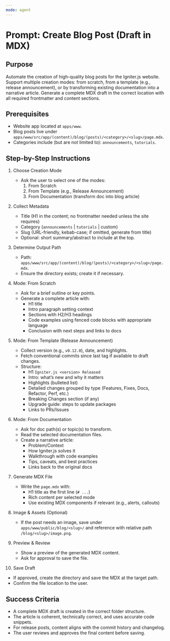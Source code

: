 ```yaml
---
mode: agent
---
```

# Prompt: Create Blog Post (Draft in MDX)

## Purpose
Automate the creation of high-quality blog posts for the Igniter.js website. Support multiple creation modes: from scratch, from a template (e.g., release announcement), or by transforming existing documentation into a narrative article. Generate a complete MDX draft in the correct location with all required frontmatter and content sections.

## Prerequisites
- Website app located at `apps/www`.
- Blog posts live under `apps/www/src/app/(content)/blog/(posts)/<category>/<slug>/page.mdx`.
- Categories include (but are not limited to): `announcements`, `tutorials`.

## Step-by-Step Instructions

1. Choose Creation Mode
   - Ask the user to select one of the modes:
     1. From Scratch
     2. From Template (e.g., Release Announcement)
     3. From Documentation (transform doc into blog article)

2. Collect Metadata
   - Title (H1 in the content; no frontmatter needed unless the site requires)
   - Category (`announcements` | `tutorials` | custom)
   - Slug (URL-friendly, kebab-case; if omitted, generate from title)
   - Optional: short summary/abstract to include at the top.

3. Determine Output Path
   - Path: `apps/www/src/app/(content)/blog/(posts)/<category>/<slug>/page.mdx`.
   - Ensure the directory exists; create it if necessary.

4. Mode: From Scratch
   - Ask for a brief outline or key points.
   - Generate a complete article with:
     - H1 title
     - Intro paragraph setting context
     - Sections with H2/H3 headings
     - Code examples using fenced code blocks with appropriate language
     - Conclusion with next steps and links to docs

5. Mode: From Template (Release Announcement)
   - Collect version (e.g., `v0.12.0`), date, and highlights.
   - Fetch conventional commits since last tag if available to draft changes.
   - Structure:
     - H1 `Igniter.js <version> Released`
     - Intro: what’s new and why it matters
     - Highlights (bulleted list)
     - Detailed changes grouped by type (Features, Fixes, Docs, Refactor, Perf, etc.)
     - Breaking Changes section (if any)
     - Upgrade guide: steps to update packages
     - Links to PRs/Issues

6. Mode: From Documentation
   - Ask for doc path(s) or topic(s) to transform.
   - Read the selected documentation files.
   - Create a narrative article:
     - Problem/Context
     - How Igniter.js solves it
     - Walkthrough with code examples
     - Tips, caveats, and best practices
     - Links back to the original docs

7. Generate MDX File
   - Write the `page.mdx` with:
     - H1 title as the first line (`# ...`)
     - Rich content per selected mode
     - Use existing MDX components if relevant (e.g., alerts, callouts)

8. Image & Assets (Optional)
   - If the post needs an image, save under `apps/www/public/blog/<slug>/` and reference with relative path `/blog/<slug>/image.png`.

9. Preview & Review
   - Show a preview of the generated MDX content.
   - Ask for approval to save the file.

10. Save Draft
   - If approved, create the directory and save the MDX at the target path.
   - Confirm the file location to the user.

## Success Criteria
- A complete MDX draft is created in the correct folder structure.
- The article is coherent, technically correct, and uses accurate code snippets.
- For release posts, content aligns with the commit history and changelog.
- The user reviews and approves the final content before saving.
